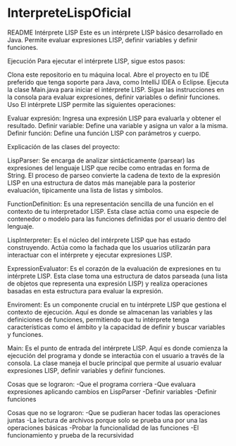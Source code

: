 ﻿# InterpreteLispOficial
README
Intérprete LISP
Este es un intérprete LISP básico desarrollado en Java. Permite evaluar expresiones LISP, definir variables y definir funciones.

Ejecución
Para ejecutar el intérprete LISP, sigue estos pasos:

Clona este repositorio en tu máquina local.
Abre el proyecto en tu IDE preferido que tenga soporte para Java, como IntelliJ IDEA o Eclipse.
Ejecuta la clase Main.java para iniciar el intérprete LISP.
Sigue las instrucciones en la consola para evaluar expresiones, definir variables o definir funciones.
Uso
El intérprete LISP permite las siguientes operaciones:

Evaluar expresión: Ingresa una expresión LISP para evaluarla y obtener el resultado.
Definir variable: Define una variable y asigna un valor a la misma.
Definir función: Define una función LISP con parámetros y cuerpo.

Explicación de las clases del proyecto:

LispParser: Se encarga de analizar sintácticamente (parsear) las expresiones del lenguaje LISP que recibe como entradas en forma de String. El proceso de parseo convierte la cadena de texto de la expresión LISP en una estructura de datos más manejable para la posterior evaluación, típicamente una lista de listas y símbolos.

FunctionDefinition:  Es una representación sencilla de una función en el contexto de tu interpretador LISP. Esta clase actúa como una especie de contenedor o modelo para las funciones definidas por el usuario dentro del lenguaje.

LispInterpreter: Es el núcleo del intérprete LISP que has estado construyendo. Actúa como la fachada que los usuarios utilizarán para interactuar con el intérprete y ejecutar expresiones LISP.

ExpressionEvaluator: Es el corazón de la evaluación de expresiones en tu intérprete LISP. Esta clase toma una estructura de datos parseada (una lista de objetos que representa una expresión LISP) y realiza operaciones basadas en esta estructura para evaluar la expresión.

Enviroment: Es un componente crucial en tu intérprete LISP que gestiona el contexto de ejecución. Aquí es donde se almacenan las variables y las definiciones de funciones, permitiendo que tu intérprete tenga características como el ámbito y la capacidad de definir y buscar variables y funciones.

Main:  Es el punto de entrada del intérprete LISP. Aquí es donde comienza la ejecución del programa y donde se interactúa con el usuario a través de la consola. La clase maneja el bucle principal que permite al usuario evaluar expresiones LISP, definir variables y definir funciones.


Cosas que se lograron:
-Que el programa corriera
-Que evaluara expresiones aplicando cambios en LispParser
-Definir variables
-Definir funciones

Cosas que no se lograron:
-Que se pudieran hacer todas las operaciones juntas
-La lectura de archivos porque solo se prueba una por una las operaciones básicas
-Probar la funcionalidad de las funciones
-El funcionamiento y prueba de la recursividad
